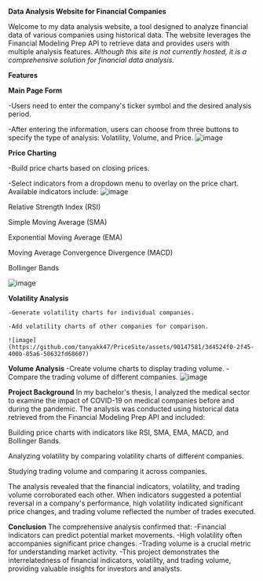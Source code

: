 **Data Analysis Website for Financial Companies**

Welcome to my data analysis website, a tool designed to analyze financial data of various companies using historical data.
The website leverages the Financial Modeling Prep API to retrieve data and provides users with multiple analysis features.
_Although this site is not currently hosted, it is a comprehensive solution for financial data analysis._

**Features**

**Main Page Form**

-Users need to enter the company's ticker symbol and the desired analysis period.

-After entering the information, users can choose from three buttons to specify the type of analysis: Volatility, Volume, and Price.
![image](https://github.com/tanyakk47/PriceSite/assets/90147581/081a3f7b-9d97-40d8-a90f-a3352af45d8d)

**Price Charting**

-Build price charts based on closing prices.

-Select indicators from a dropdown menu to overlay on the price chart. Available indicators include:
![image](https://github.com/tanyakk47/PriceSite/assets/90147581/ea875538-931a-4f2f-bd55-0572dbc1d2d2)

Relative Strength Index (RSI)

Simple Moving Average (SMA)

Exponential Moving Average (EMA)

Moving Average Convergence Divergence (MACD)

Bollinger Bands

![image](https://github.com/tanyakk47/PriceSite/assets/90147581/ae4ca87d-9db7-422f-84a7-5370f047198e)

  **Volatility Analysis**
  
    -Generate volatility charts for individual companies.
    
    -Add volatility charts of other companies for comparison.
    
    ![image](https://github.com/tanyakk47/PriceSite/assets/90147581/3d4524f0-2f45-400b-85a6-50632fd68607)

  **Volume Analysis**
    -Create volume charts to display trading volume.
    -Compare the trading volume of different companies.
![image](https://github.com/tanyakk47/PriceSite/assets/90147581/3981e0f1-e831-4136-8ebc-1af75293354c)


**Project Background**
In my bachelor's thesis, I analyzed the medical sector to examine the impact of COVID-19 on medical companies before and during the pandemic.
The analysis was conducted using historical data retrieved from the Financial Modeling Prep API and included:

Building price charts with indicators like RSI, SMA, EMA, MACD, and Bollinger Bands.

Analyzing volatility by comparing volatility charts of different companies.

Studying trading volume and comparing it across companies.

The analysis revealed that the financial indicators, volatility, and trading volume corroborated each other.
When indicators suggested a potential reversal in a company's performance, high volatility indicated significant price changes,
and trading volume reflected the number of trades executed.

**Conclusion**
The comprehensive analysis confirmed that:
 -Financial indicators can predict potential market movements.
 -High volatility often accompanies significant price changes.
 -Trading volume is a crucial metric for understanding market activity.
 -This project demonstrates the interrelatedness of financial indicators, volatility, and trading volume, providing valuable insights for investors and analysts.
